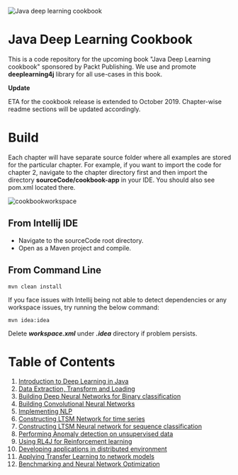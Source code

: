 


![Java deep learning cookbook](https://user-images.githubusercontent.com/517415/58750097-89578880-84ab-11e9-8863-ba65a6677374.png) []()

# Java Deep Learning Cookbook

This is a code repository for the upcoming book "Java Deep Learning cookbook" sponsored by Packt Publishing. We use and promote **deeplearning4j** library for all use-cases in this book. 

**Update**

ETA for the cookbook release is extended to October 2019.
Chapter-wise readme sections will be updated accordingly. 

# Build

Each chapter will have separate source folder where all examples are stored for the particular chapter. For example, if you want to import the code for chapter 2, navigate to the chapter directory first and then import the directory **sourceCode/cookbook-app** in your IDE. You should also see pom.xml located there.

![cookbookworkspace](https://user-images.githubusercontent.com/517415/56918244-20ab7380-6adb-11e9-95b9-b27e3550d985.png)
  
   ## From Intellij IDE

 - Navigate to the sourceCode root directory.
 - Open as a Maven project and compile.


## From Command Line
    mvn clean install

If you face issues with Intellij being not able to detect dependencies or any workspace issues,
try running the below command:

   
    mvn idea:idea

Delete ***workspace.xml*** under ***.idea*** directory if problem persists.


# Table of Contents


 1. [Introduction to Deep Learning in Java](https://github.com/rahul-raj/Java-Deep-Learning-Cookbook/tree/master/01_Introduction_to_Deep_Learning_in_Java)
 2. [Data Extraction, Transform and Loading](hhttps://github.com/rahul-raj/Java-Deep-Learning-Cookbook/tree/master/02_Data_Extraction_Transform_and_Loading)
 3. [Building Deep Neural Networks for Binary classification](https://github.com/rahul-raj/Java-Deep-Learning-Cookbook/tree/master/03_Building_Deep_Neural_Networks_for_Binary_classification)
 4. [Building Convolutional Neural Networks](https://github.com/rahul-raj/Java-Deep-Learning-Cookbook/tree/master/04_Building_Convolutional_Neural_Networks)
 5. [Implementing NLP](https://github.com/rahul-raj/Java-Deep-Learning-Cookbook/tree/master/05_Implementing_NLP)
 6. [Constructing LTSM Network for time series](https://github.com/rahul-raj/Java-Deep-Learning-Cookbook/tree/master/06_Constructing_LSTM_Network_for_time_series)
 7. [Constructing LTSM Neural network for sequence classification](https://github.com/rahul-raj/Java-Deep-Learning-Cookbook/tree/master/07_Constructing_LSTM_Neural_network_for_sequence_classification)
 8. [Performing Anomaly detection on unsupervised data](https://github.com/rahul-raj/Java-Deep-Learning-Cookbook/tree/master/08_Performing_Anomaly_detection_on_unsupervised_data)
 9. [Using RL4J for Reinforcement learning](https://github.com/rahul-raj/Java-Deep-Learning-Cookbook/tree/master/09_Using_RL4J_for_Reinforcement_learning)
 10. [Developing applications in distributed environment](https://github.com/rahul-raj/Java-Deep-Learning-Cookbook/tree/master/10_Developing_applications_in_distributed_environment)
 11. [Applying Transfer Learning to network models](https://github.com/rahul-raj/Java-Deep-Learning-Cookbook/tree/master/11_Applying_Transfer_Learning_to_network_models)
 12. [Benchmarking and Neural Network Optimization](https://github.com/rahul-raj/Java-Deep-Learning-Cookbook/tree/master/12_Benchmarking_and_Neural_Network_Optimization)

